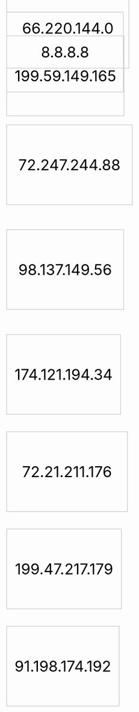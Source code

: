 <html lang="en-US">
<head>
<title>art8project</title>
</head>
<body>  
<a style = "border: 2px solid LightGray;color: black;font-size: 40px;text-decoration: inherit; padding: 80px 40px; background-image:url(http://www.coderglass.com/social/images/facebook-style-homepage.JPG);background-size: 100% 100%" href="https://www.facebook.com"> 66.220.144.0</a>

<a style = "border: 2px solid LightGray; color: black;font-size: 40px;text-decoration: inherit; padding: 80px 90px; background-image:url(http://blogoscoped.com/files/google-homepage-in-2011-signed-in.png);background-size: 100% 100%" href="https://www.google.com"> 8.8.8.8</a> 
  
<a style = "border: 2px solid LightGray; color: black;font-size: 40px;text-decoration: inherit; padding: 80px 20px;background-image:url(http://searchengineland.com/figz/wp-content/seloads/2011/04/new-twitter-home-page.jpg) ;background-size: 100% 100%" href="https://www.twitter.com"> 199.59.149.165</a>

<a style = "margin-top: 90px;border: 2px solid LightGray;color: black;font-size: 40px;text-decoration: inherit; padding: 80px 30px;display: inline-block;background-image:url(http://cdn1.theodysseyonline.com/files/2015/09/06/635771651224434774-1332020642_reddit%20front%20page.png);background-size: 100% 100%" href="https://www.reddit.com"> 72.247.244.88</a>

<a style = "margin-top: 50px;border: 2px solid LightGray; color: black;font-size: 40px;text-decoration: inherit; padding: 80px 30px; display: inline-block" href="myart8project.me"> 98.137.149.56</a> 
  
<a style = "margin-top: 50px;border: 2px solid LightGray; color: black;font-size: 40px;text-decoration: inherit; padding: 80px 20px; display: inline-block;background-image:url(https://www.seoclerk.com/pics/407646-1KMDZ41447351234.png);background-size: 100% 100%" href="https://www.tumblr.com"> 174.121.194.34</a>


<a style = "margin-top: 30px;border: 2px solid LightGray;color: black;font-size: 40px;text-decoration: inherit; padding: 80px 40px;display: inline-block;background-image:url(http://www.theodigital.com/wp-content/uploads/2012/01/new-home-page.png);background-size: 100% 100%" href="https://www.amazon.com"> 72.21.211.176</a>

<a style = "margin-top: 30px;border: 2px solid LightGray; color: black;font-size: 40px;text-decoration: inherit; padding: 80px 21px; display: inline-block;background-image:url(http://blog.exitbee.com/wp-content/uploads/2016/10/dropbox-home-page.png);background-size: 100% 100%" href="https://www.dropbox.com"> 199.47.217.179</a> 
  
<a style = "margin-top: 30px;border: 2px solid LightGray; color: black;font-size: 40px;text-decoration: inherit; padding: 80px 20px; display: inline-block; background-image:url(http://dracos.co.uk/images/bbcnews.jpeg);background-size: 100% 100%" href="https://www.wikipedia.org"> 91.198.174.192</a>

    
</body>
</html>




